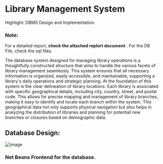 # Library Management System

Highlight: DBMS Design and Implementation.

### Note:
For a detailed report, **check the attached replort document** . For the DB File, check the sql files.

The database system designed for managing library operations is a thoughtfully
constructed structure that aims to handle the various facets of library management
seamlessly. This system ensures that all necessary information is organized, easily
accessible, and maintainable, supporting a library's daily operations and strategic
planning.
At the foundation of this system is the clear delineation of library locations. Each library
is associated with specific geographical details, including city, country, street, and postal
code. This allows for precise mapping and management of library branches, making it
easy to identify and locate each branch within the system. This geographical data not
only supports physical navigation but also helps in analyzing the distribution of libraries
and planning for potential new branches or closures based on demographic data.

## Database Design:

![image](https://github.com/user-attachments/assets/9d139b6e-6424-4650-8885-f93fc690f3ef)

### Net Beans Frontend for the database.
